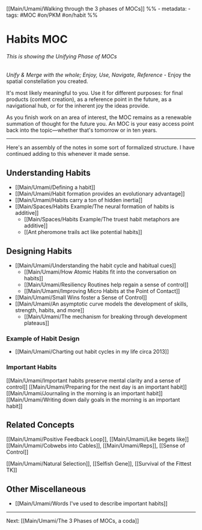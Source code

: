 [[Main/Umami/Walking through the 3 phases of MOCs]]
%% - metadata:
	- tags: #MOC #on/PKM #on/habit %% 

# Habits MOC
###### This is showing the Unifying Phase of MOCs
*Unify & Merge with the whole; Enjoy, Use, Navigate, Reference* - Enjoy the spatial constellation you created. 

It's most likely meaningful to you. Use it for different purposes: for final products (content creation), as a reference point in the future, as a navigational hub, or for the inherent joy the ideas provide.

As you finish work on an area of interest, the MOC remains as a renewable summation of thought for the future you. An MOC is your easy access point back into the topic—whether that's tomorrow or in ten years. 

---
Here's an assembly of the notes in some sort of formalized structure. I have continued adding to this whenever it made sense.

## Understanding Habits
- [[Main/Umami/Defining a habit]]
- [[Main/Umami/Habit formation provides an evolutionary advantage]]
- [[Main/Umami/Habits carry a ton of hidden inertia]]
- [[Main/Spaces/Habits Example/The neural formation of habits is additive]]
	- [[Main/Spaces/Habits Example/The truest habit metaphors are additive]]
	- [[Ant pheromone trails act like potential habits]]
 
## Designing Habits
- [[Main/Umami/Understanding the habit cycle and habitual cues]]
	- [[Main/Umami/How Atomic Habits fit into the conversation on habits]]
	- [[Main/Umami/Resiliency Routines help regain a sense of control]]
	- [[Main/Umami/Improving Micro Habits at the Point of Contact]]
- [[Main/Umami/Small Wins foster a Sense of Control]]
- [[Main/Umami/An asymptotic curve models the development of skills, strength, habits, and more]]
	- [[Main/Umami/The mechanism for breaking through development plateaus]]

### Example of Habit Design
- [[Main/Umami/Charting out habit cycles in my life circa 2013]]

### Important Habits
[[Main/Umami/Important habits preserve mental clarity and a sense of control]]
[[Main/Umami/Preparing for the next day is an important habit]]
[[Main/Umami/Journaling in the morning is an important habit]]
[[Main/Umami/Writing down daily goals in the morning is an important habit]]



## Related Concepts
[[Main/Umami/Positive Feedback Loop]], [[Main/Umami/Like begets like]]
[[Main/Umami/Cobwebs into Cables]], [[Main/Umami/Reps]], [[Sense of Control]]

[[Main/Umami/Natural Selection]], [[Selfish Gene]], [[Survival of the Fittest TK]]

## Other Miscellaneous
 - [[Main/Umami/Words I've used to describe important habits]]

---
Next: [[Main/Umami/The 3 Phases of MOCs, a coda]]